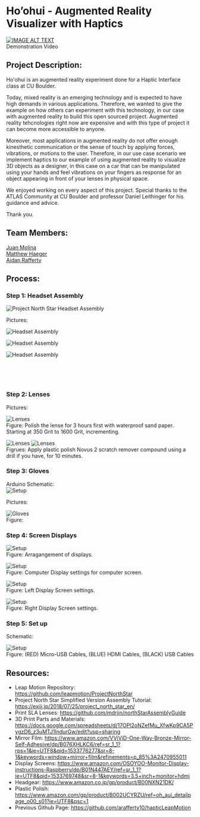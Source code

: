 # Ho’ohui - Augmented Reality Visualizer with Haptics

[![IMAGE ALT TEXT](http://img.youtube.com/vi/cW0bLSaCokU/0.jpg)](https://www.youtube.com/watch?v=OyOBLKf3_8k&t=7s "Ho'ohui")
<br>
Demonstration Video

## Project Description:

Ho'ohui is an augmented reality experiment done for a Haptic Interface class at CU Boulder.

Today, mixed reality is an emerging technology and is expected to have high demands in various applications. Therefore, we wanted to give the example on how others can experiment with this technology, in our case with augmented reality to build this open sourced project. Augmented reality tehcnologies right now are expensive and with this type of project it can become more accessible to anyone.

Moreover, most applications in augmented reality do not offer enough kinesthetic communication or the sense of touch by applying forces, vibrations, or motions to the user. Therefore, in our use case scenario we implement haptics to our example of using augmented reality to visualize 3D objects as a designer, in this case on a car that can be manipulated using your hands and feel vibrations on your fingers as response for an object appearing in front of your lenses in physical space.

We enjoyed working on every aspect of this project. Special thanks to the ATLAS Community at CU Boulder and professor Daniel Leithinger for his guidance and advice.

Thank you.

## Team Members:

[Juan Molina](https://jamolinaescalante.myportfolio.com/) <br> [Matthew Haeger]() <br> [Aidan Rafferty](https://aidanrafferty.myportfolio.com/)

## Process:

### Step 1: Headset Assembly

![Project North Star Headset Assembly](https://exiii.jp/wp-content/uploads/2018/07/deal-drawing.png)

Pictures:
<br>

![Headset Assembly](https://github.com/Esmolan/Esmolan.github.io/blob/master/Pictures/IMG_20181111_130427.jpg)

![Headset Assembly](https://github.com/Esmolan/Esmolan.github.io/blob/master/Pictures/IMG_20181111_130435.jpg)

![Headset Assembly](https://github.com/Esmolan/Esmolan.github.io/blob/master/Pictures/IMG_20181111_130423.jpg)

<br>
<br>
<br>


### Step 2: Lenses

Pictures:
<br>

![Lenses](https://github.com/Esmolan/Esmolan.github.io/blob/master/Pictures/grit.JPG) <br> Figure: Polish the lense for 3 hours first with waterproof sand paper. Starting at 350 Grit to 1600 Grit, incrementing.

![Lenses](https://github.com/Esmolan/Esmolan.github.io/blob/master/Pictures/IMG_20181202_151812.jpg)
![Lenses](https://github.com/Esmolan/Esmolan.github.io/blob/master/Pictures/compound_applied.JPG) <br> Figrues: Apply plastic polish Novus 2 scratch remover compound using a drill if you have, for 10 minutes.


### Step 3: Gloves

Arduino Schematic:
<br>
![Setup](https://github.com/Esmolan/Esmolan.github.io/blob/master/Pictures/hapticGloveSchematic.png)

Pictures:
<br>

![Gloves](https://github.com/Esmolan/Esmolan.github.io/blob/master/Pictures/glove.JPG) <br> Figure:


### Step 4: Screen Displays

![Setup](https://github.com/Esmolan/Esmolan.github.io/blob/master/Pictures/step_1.JPG) <br> Figure: Arragangement of displays.

![Setup](https://github.com/Esmolan/Esmolan.github.io/blob/master/Pictures/step_2_Desktop.JPG) <br> Figure: Computer Display settings for computer screen.

![Setup](https://github.com/Esmolan/Esmolan.github.io/blob/master/Pictures/step_3_Screen2.JPG) <br> Figure: Left Display Screen settings.

![Setup](https://github.com/Esmolan/Esmolan.github.io/blob/master/Pictures/step_4_Screen3.JPG) <br> Figure: Right Display Screen settings.

### Step 5: Set up

Schematic:
<br>

![Setup](https://github.com/Esmolan/Esmolan.github.io/blob/master/Pictures/schematic_everything_connected_%40.jpg) <br> Figure: (RED) Micro-USB Cables, (BLUE) HDMI Cables, (BLACK) USB Cables

## Resources:

* Leap Motion Repository: https://github.com/leapmotion/ProjectNorthStar
* Project North Star Simplified Version Assembly Tutorial: https://exiii.jp/2018/07/25/project_north_star_en/
* Print SLA Lenses: https://github.com/mdrjjn/northStarAssemblyGuide
* 3D Print Parts and Materials: https://docs.google.com/spreadsheets/d/17OPl2oNZefMu_XfwKp9CA5PygzD6_z3uMTJ1lndurGw/edit?usp=sharing
* Mirror Film: https://www.amazon.com/VViViD-One-Way-Bronze-Mirror-Self-Adhesive/dp/B076XHLKC6/ref=sr_1_1?rps=1&ie=UTF8&qid=1533776277&sr=8-1&keywords=window+mirror+film&refinements=p_85%3A2470955011
* Display Screens: https://www.amazon.com/OSOYOO-Monitor-Display-instructions-Raspberry/dp/B01N447AEY/ref=sr_1_1?ie=UTF8&qid=1533769748&sr=8-1&keywords=3.5+inch+monitor+hdmi
* Headgear: https://www.amazon.co.jp/gp/product/B00NXN21DK/
* Plastic Polish: https://www.amazon.com/gp/product/B002UCYRZU/ref=oh_aui_detailpage_o00_s01?ie=UTF8&psc=1
* Previous Github Page: https://github.com/arafferty10/hapticLeapMotion
